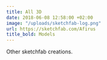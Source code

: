 ```yaml
---
title: All 3D
date: 2018-06-08 12:58:00 +02:00
image: "/uploads/sketchfab-log.png"
url: https://sketchfab.com/Afirus
title_bold: Models
---
```


Other sketchfab creations.